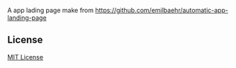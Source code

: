 A app lading page make from https://github.com/emilbaehr/automatic-app-landing-page
## License
[MIT License](LICENSE)
